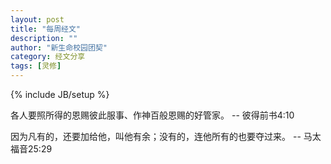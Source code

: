 ```yaml
---
layout: post
title: "每周经文"
description: ""
author: "新生命校园团契"
category: 经文分享
tags: [灵修]
---
```

{% include JB/setup %}

各人要照所得的恩赐彼此服事、作神百般恩赐的好管家。 -- 彼得前书4:10

因为凡有的，还要加给他，叫他有余；没有的，连他所有的也要夺过来。 -- 马太福音25:29
